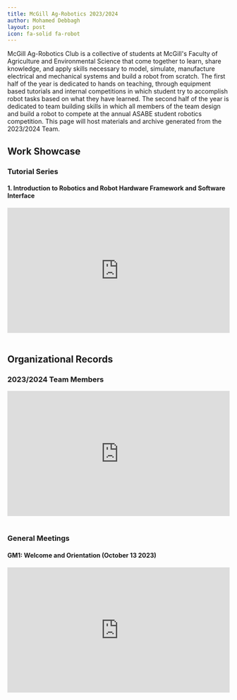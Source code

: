 ```yaml
---
title: McGill Ag-Robotics 2023/2024
author: Mohamed Debbagh
layout: post
icon: fa-solid fa-robot
---
```


McGill Ag-Robotics Club is a collective of students at McGill's Faculty of Agriculture and Environmental Science that come together to learn, share knowledge, and apply skills necessary to model, simulate, manufacture electrical and mechanical systems and build a robot from scratch. The first half of the year is dedicated to hands on teaching, through equipment based tutorials and internal competitions in which student try to accomplish robot tasks based on what they have learned. The second half of the year is dedicated to team building skills in which all members of the team design and build a robot to compete at the annual ASABE student robotics competition. This page will host materials and archive generated from the 2023/2024 Team.

## Work Showcase
### Tutorial Series

#### 1. Introduction to Robotics and Robot Hardware Framework and Software Interface
<style>.embed-container { position: relative; padding-bottom: 56.25%; height: 0; overflow: hidden; max-width: 100%; } .embed-container iframe, .embed-container object, .embed-container embed { position: absolute; top: 0; left: 0; width: 100%; height: 100%; }</style><div class='embed-container'><iframe src='https://docs.google.com/presentation/d/e/2PACX-1vSRlALGzGhMyV6FtFEHRmXYSZfBtiws6ogrTLyV7ej8EWdhyP6YiATv95TQjUEU8sZ7LiF2vfSm5fe5/embed?start=true&loop=true&delayms=10000' frameborder='0' width='1440' height='839' allowfullscreen='true' mozallowfullscreen='true' webkitallowfullscreen='true'></iframe></div>
<br>

## Organizational Records
### 2023/2024 Team Members
<style>.embed-container { position: relative; padding-bottom: 56.25%; height: 0; overflow: hidden; max-width: 100%; } .embed-container iframe, .embed-container object, .embed-container embed { position: absolute; top: 0; left: 0; width: 100%; height: 100%; }</style><div class='embed-container'><iframe src='https://docs.google.com/presentation/d/e/2PACX-1vQYnL9_xP3xB85qYEee9s0GNb1pAslQZ5VpWDfnYzx8yEduJAYisZPRpt0vqHzsXa8fk_MbQ0g0_I8S/embed?start=true&loop=true&delayms=5000' frameborder='0' width='1440' height='839' allowfullscreen='true' mozallowfullscreen='true' webkitallowfullscreen='true'></iframe></div>

<br>

### General Meetings
#### GM1: Welcome and Orientation (October 13 2023)
<style>.embed-container { position: relative; padding-bottom: 56.25%; height: 0; overflow: hidden; max-width: 100%; } .embed-container iframe, .embed-container object, .embed-container embed { position: absolute; top: 0; left: 0; width: 100%; height: 100%; }</style><div class='embed-container'><iframe src='https://docs.google.com/presentation/d/e/2PACX-1vSXO2SVQoo5hcuir1cMMFVmzpgOzRzU_WFtXOIxo_HeQ073QJLIOPpFqu8yygAgmPJppKcqsy7PsbzJ/embed?start=true&loop=true&delayms=5000' frameborder='0' width='1440' height='839' allowfullscreen='true' mozallowfullscreen='true' webkitallowfullscreen='true'></iframe></div>

<br>
